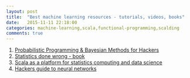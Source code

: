 ```yaml
---
layout: post
title:  "Best machine learning resources - tutorials, videos, books"
date:   2015-11-11 22:18:00
categories: machine-learning,scala,functional-programming,scalding
comments: true
---
```

1. [Probabilistic Programming & Bayesian Methods for Hackers](https://camdavidsonpilon.github.io/Probabilistic-Programming-and-Bayesian-Methods-for-Hackers/)
1. [Statistics done wrong - book](http://www.amazon.com/Statistics-Done-Wrong-Woefully-Complete/dp/1593276206)
1. [Scala as a platform for statistics computing and data science](https://darrenjw.wordpress.com/2013/12/23/scala-as-a-platform-for-statistical-computing-and-data-science/)
1. [Hackers guide to neural networks](http://karpathy.github.io/neuralnets/)
